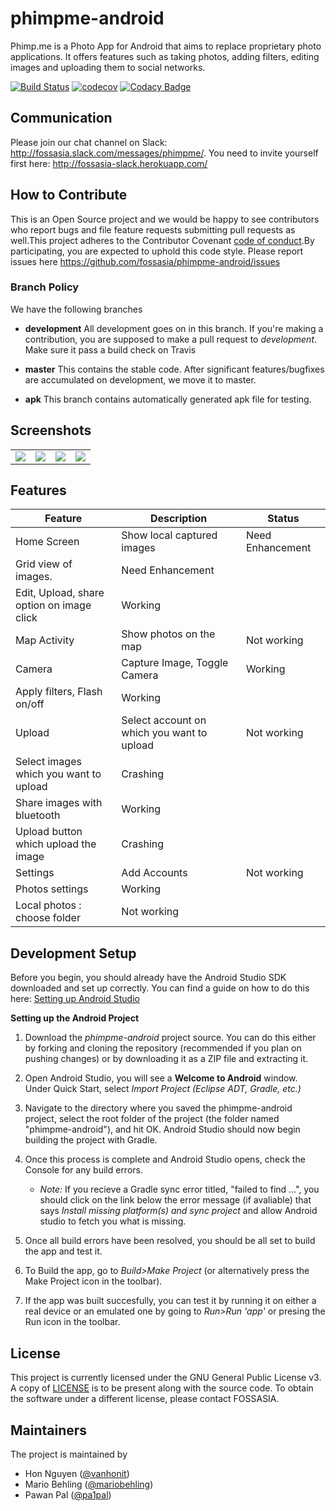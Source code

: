 # phimpme-android

Phimp.me is a Photo App for Android that aims to replace proprietary photo applications. It offers features such as taking photos, adding filters, editing images and uploading them to social networks.

[![Build Status](https://travis-ci.org/fossasia/phimpme-android.svg?branch=master)](https://travis-ci.org/fossasia/phimpme-android)
[![codecov](https://codecov.io/gh/fossasia/phimpme-android/branch/master/graph/badge.svg)](https://codecov.io/gh/fossasia/phimpme-android)
[![Codacy Badge](https://api.codacy.com/project/badge/Grade/ad1ba4cbecf04d3baa96a04c9a14d8cc)](https://www.codacy.com/app/mb/phimpme-android?utm_source=github.com&amp;utm_medium=referral&amp;utm_content=fossasia/phimpme-android&amp;utm_campaign=Badge_Grade)

## Communication
Please join our chat channel on Slack: http://fossasia.slack.com/messages/phimpme/. You need to invite yourself first here: http://fossasia-slack.herokuapp.com/

## How to Contribute
This is an Open Source project and we would be happy to see contributors who report bugs and file feature requests submitting pull requests as well.This project adheres to the Contributor Covenant [code of conduct]((https://github.com/jsroyal/phimpme-android/blob/development/CONTRIBUTING.md)).By participating, you are expected to uphold this code style. Please report issues here https://github.com/fossasia/phimpme-android/issues

### Branch Policy
We have the following branches
 * **development**
	 All development goes on in this branch. If you're making a contribution,
	 you are supposed to make a pull request to _development_.
	 Make sure it pass a build check on Travis
 * **master**
   This contains the stable code. After significant features/bugfixes are accumulated on development, we move it to master.
 
 * **apk**
   This branch contains automatically generated apk file for testing.
   
## Screenshots

  <table>
    <tr>
     <td><img src="https://cloud.githubusercontent.com/assets/14369357/23590206/e3d7dc58-0201-11e7-9f5d-b6cfda656ae5.png"></td>
     <td><img src="https://cloud.githubusercontent.com/assets/14369357/23597630/7e25b2dc-025a-11e7-84d7-8fbed573746f.png"></td>
     <td><img src="https://cloud.githubusercontent.com/assets/14369357/23597625/7714a886-025a-11e7-8cba-04f83fdac2ed.png"></td>
     <td><img src="https://cloud.githubusercontent.com/assets/14369357/23597316/c118a304-0257-11e7-9a05-cd44ff4f48b8.png"></td>
    </tr>
  </table>

## Features
**Feature**|**Description**|**Status**
-----|-----|-----
Home Screen|Show local captured images|Need Enhancement
 |Grid view of images.|Need Enhancement
 |Edit, Upload, share option on image click|Working
Map Activity|Show photos on the map|Not working
Camera|Capture Image, Toggle Camera|Working
 |Apply filters, Flash on/off|Working
Upload|Select account on which you want to upload|Not working
 |Select images which you want to upload|Crashing
 |Share images with bluetooth|Working
 |Upload button which upload the image|Crashing
Settings|Add Accounts|Not working
 |Photos settings|Working
 |Local photos : choose folder|Not working
## Development Setup

Before you begin, you should already have the Android Studio SDK downloaded and set up correctly. You can find a guide on how to do this here: [Setting up Android Studio](http://developer.android.com/sdk/installing/index.html?pkg=studio)

**Setting up the Android Project**

1. Download the *phimpme-android* project source. You can do this either by forking and cloning the repository (recommended if you plan on pushing changes) or by downloading it as a ZIP file and extracting it.

2. Open Android Studio, you will see a **Welcome to Android** window. Under Quick Start, select *Import Project (Eclipse ADT, Gradle, etc.)*

3. Navigate to the directory where you saved the phimpme-android project, select the root folder of the project (the folder named "phimpme-android"), and hit OK. Android Studio should now begin building the project with Gradle.

4. Once this process is complete and Android Studio opens, check the Console for any build errors.

    - *Note:* If you recieve a Gradle sync error titled, "failed to find ...", you should click on the link below the error message (if avaliable) that says *Install missing platform(s) and sync project* and allow Android studio to fetch you what is missing.

5. Once all build errors have been resolved, you should be all set to build the app and test it.

6. To Build the app, go to *Build>Make Project* (or alternatively press the Make Project icon in the toolbar).

7. If the app was built succesfully, you can test it by running it on either a real device or an emulated one by going to *Run>Run 'app'* or presing the Run icon in the toolbar.

## License

This project is currently licensed under the GNU General Public License v3. A copy of [LICENSE](LICENSE.md) is to be present along with the source code. To obtain the software under a different license, please contact FOSSASIA.

## Maintainers
The project is maintained by
- Hon Nguyen ([@vanhonit](https://github.com/vanhonit))
- Mario Behling ([@mariobehling](http://github.com/mariobehling))
- Pawan Pal ([@pa1pal](http://github.com/pa1pal))

